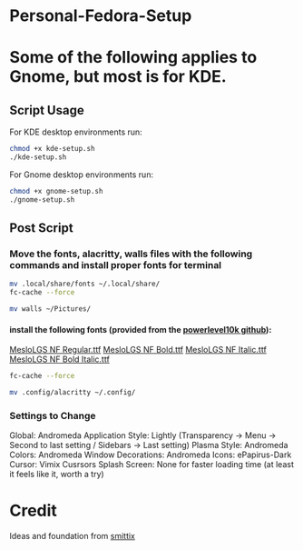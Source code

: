 # Personal-Fedora-Setup

# Some of the following applies to Gnome, but most is for KDE.

## Script Usage

For KDE desktop environments run:
```bash
chmod +x kde-setup.sh
./kde-setup.sh
```

For Gnome desktop environments run:
```bash
chmod +x gnome-setup.sh
./gnome-setup.sh
```

## Post Script

### Move the fonts, alacritty, walls files with the following commands and install proper fonts for terminal
```bash
mv .local/share/fonts ~/.local/share/
fc-cache --force
```
```bash
mv walls ~/Pictures/
```
#### install the following fonts (provided from the [powerlevel10k github](https://github.com/romkatv/powerlevel10k)):
[MesloLGS NF Regular.ttf](https://github.com/romkatv/powerlevel10k-media/raw/master/MesloLGS%20NF%20Regular.ttf)
[MesloLGS NF Bold.ttf](https://github.com/romkatv/powerlevel10k-media/raw/master/MesloLGS%20NF%20Bold.ttf)
[MesloLGS NF Italic.ttf](https://github.com/romkatv/powerlevel10k-media/raw/master/MesloLGS%20NF%20Italic.ttf)
[MesloLGS NF Bold Italic.ttf](https://github.com/romkatv/powerlevel10k-media/raw/master/MesloLGS%20NF%20Bold%20Italic.ttf)

```bash
fc-cache --force
```

```bash
mv .config/alacritty ~/.config/
```

### Settings to Change 
Global: Andromeda
Application Style:  Lightly (Transparency -> Menu -> Second to last setting / Sidebars -> Last setting)
Plasma Style: Andromeda
Colors: Andromeda
Window Decorations: Andromeda
Icons: ePapirus-Dark
Cursor: Vimix Cusrsors
Splash Screen: None for faster loading time (at least it feels like it, worth a try)



# Credit
Ideas and foundation from [smittix](https://github.com/smittix/fedora-setup)
